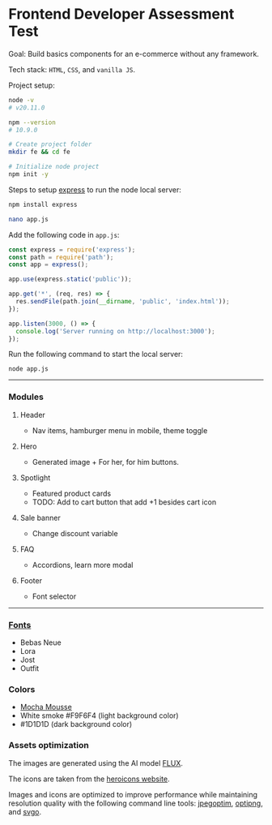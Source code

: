 # Frontend Developer Assessment Test

Goal: Build basics components for an e-commerce without any framework.

Tech stack: `HTML`, `CSS`, and `vanilla JS`.

Project setup:

```sh
node -v
# v20.11.0

npm --version
# 10.9.0

# Create project folder
mkdir fe && cd fe

# Initialize node project
npm init -y
```

Steps to setup [express](https://www.npmjs.com/package/express) to run the node local server:

```sh
npm install express

nano app.js
```

Add the following code in `app.js`:

```js
const express = require('express');
const path = require('path');
const app = express();

app.use(express.static('public'));

app.get('*', (req, res) => {
  res.sendFile(path.join(__dirname, 'public', 'index.html'));
});

app.listen(3000, () => {
  console.log('Server running on http://localhost:3000');
});
```

Run the following command to start the local server:

`node app.js`

---

### Modules

1. Header
   - Nav items, hamburger menu in mobile, theme toggle

2. Hero
   - Generated image + For her, for him buttons.

3. Spotlight
   - Featured product cards
   - TODO: Add to cart button that add +1 besides cart icon

4. Sale banner
   - Change discount variable

5. FAQ
   - Accordions, learn more modal

6. Footer
   - Font selector

---

### [Fonts](https://fonts.google.com/)

- Bebas Neue
- Lora
- Jost
- Outfit

### Colors

- [Mocha Mousse](https://get-color.com/code/a47764)
- White smoke #F9F6F4 (light background color)
- #1D1D1D (dark background color)

### Assets optimization

The images are generated using the AI model [FLUX](https://www.krea.ai/apps/image/flux).

The icons are taken from the [heroicons website](https://heroicons.com/).

Images and icons are optimized to improve performance while maintaining resolution quality with the following command line tools: [jpegoptim](https://github.com/tjko/jpegoptim), [optipng](https://optipng.sourceforge.net/), and [svgo](https://github.com/svg/svgo).
